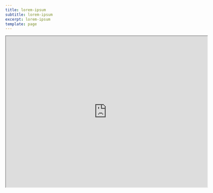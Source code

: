 ```yaml
---
title: lorem-ipsum
subtitle: lorem-ipsum
excerpt: lorem-ipsum
template: page
---
```


<iframe src="https://www.google.com/maps/d/embed?mid=1OBWC487Gxy9lyNo3n7sOYiyierre1QWL" width="640" height="480"></iframe>
